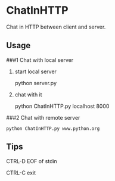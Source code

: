 ChatInHTTP
==========

Chat in HTTP between client and server.

Usage
-----

###1 Chat with local server

1) start local server

    python server.py

2) chat with it

    python ChatInHTTP.py localhost 8000

###2 Chat with remote server

    python ChatInHTTP.py www.python.org

Tips
----

CTRL-D    EOF of stdin

CTRL-C    exit
